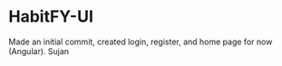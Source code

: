 # HabitFY-UI

Made an initial commit, created login, register, and home page for now (Angular).
Sujan
